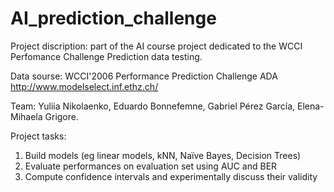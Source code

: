 # AI_prediction_challenge
Project discription: part of the AI course project dedicated to the WCCI Perfomance Challenge Prediction data testing.

Data sourse: WCCI'2006 Performance Prediction Challenge ADA http://www.modelselect.inf.ethz.ch/ 

Team: Yuliia Nikolaenko, Eduardo Bonnefemne, Gabriel Pérez García, Elena-Mihaela Grigore.
 

Project tasks: 
1. Build models (eg linear models, kNN, Naïve Bayes, Decision Trees) 
2. Evaluate performances on evaluation set using AUC and BER
3. Compute confidence intervals and experimentally discuss their validity
